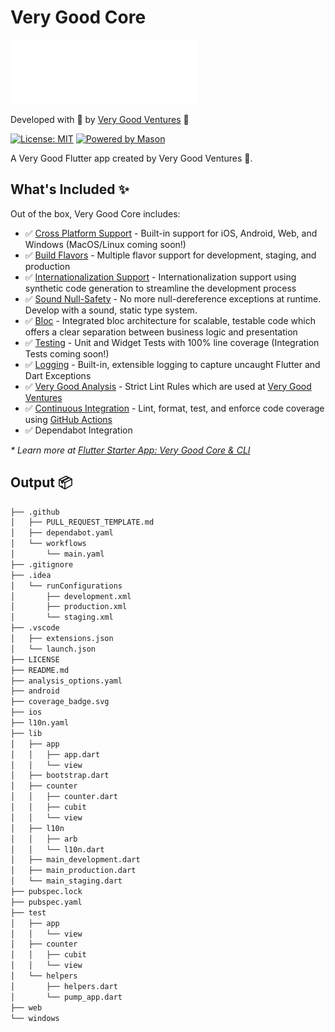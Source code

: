 # Very Good Core

[![Very Good Ventures][logo_white]][very_good_ventures_link_dark]

Developed with 💙 by [Very Good Ventures][very_good_ventures_link] 🦄

[![License: MIT][license_badge]][license_link]
[![Powered by Mason](https://img.shields.io/endpoint?url=https%3A%2F%2Ftinyurl.com%2Fmason-badge)](https://github.com/felangel/mason)

A Very Good Flutter app created by Very Good Ventures 🦄.

## What's Included ✨

Out of the box, Very Good Core includes:

- ✅ [Cross Platform Support][flutter_cross_platform_link] - Built-in support for iOS, Android, Web, and Windows (MacOS/Linux coming soon!)
- ✅ [Build Flavors][flutter_flavors_link] - Multiple flavor support for development, staging, and production
- ✅ [Internationalization Support][internationalization_link] - Internationalization support using synthetic code generation to streamline the development process
- ✅ [Sound Null-Safety][null_safety_link] - No more null-dereference exceptions at runtime. Develop with a sound, static type system.
- ✅ [Bloc][bloc_link] - Integrated bloc architecture for scalable, testable code which offers a clear separation between business logic and presentation
- ✅ [Testing][testing_link] - Unit and Widget Tests with 100% line coverage (Integration Tests coming soon!)
- ✅ [Logging][logging_link] - Built-in, extensible logging to capture uncaught Flutter and Dart Exceptions
- ✅ [Very Good Analysis][very_good_analysis_link] - Strict Lint Rules which are used at [Very Good Ventures][very_good_ventures_link]
- ✅ [Continuous Integration][github_actions_link] - Lint, format, test, and enforce code coverage using [GitHub Actions][github_actions_link]
- ✅ Dependabot Integration

_\* Learn more at [Flutter Starter App: Very Good Core & CLI][very_good_cli_blog_link]_

## Output 📦

```sh
├── .github
│   ├── PULL_REQUEST_TEMPLATE.md
│   ├── dependabot.yaml
│   └── workflows
│       └── main.yaml
├── .gitignore
├── .idea
│   └── runConfigurations
│       ├── development.xml
│       ├── production.xml
│       └── staging.xml
├── .vscode
│   ├── extensions.json
│   └── launch.json
├── LICENSE
├── README.md
├── analysis_options.yaml
├── android
├── coverage_badge.svg
├── ios
├── l10n.yaml
├── lib
│   ├── app
│   │   ├── app.dart
│   │   └── view
│   ├── bootstrap.dart
│   ├── counter
│   │   ├── counter.dart
│   │   ├── cubit
│   │   └── view
│   ├── l10n
│   │   ├── arb
│   │   └── l10n.dart
│   ├── main_development.dart
│   ├── main_production.dart
│   └── main_staging.dart
├── pubspec.lock
├── pubspec.yaml
├── test
│   ├── app
│   │   └── view
│   ├── counter
│   │   ├── cubit
│   │   └── view
│   └── helpers
│       ├── helpers.dart
│       └── pump_app.dart
├── web
└── windows   
```

[bloc_link]: https://bloclibrary.dev
[flutter_cross_platform_link]: https://flutter.dev/docs/development/tools/sdk/release-notes/supported-platforms
[flutter_flavors_link]: https://flutter.dev/docs/deployment/flavors
[github_actions_link]: https://github.com/features/actions
[internationalization_link]: https://flutter.dev/docs/development/accessibility-and-localization/internationalization
[license_badge]: https://img.shields.io/badge/license-MIT-blue.svg
[license_link]: https://opensource.org/licenses/MIT
[logo_white]: https://raw.githubusercontent.com/VGVentures/very_good_brand/main/styles/README/vgv_logo_white.png#gh-dark-mode-only
[logging_link]: https://api.flutter.dev/flutter/dart-developer/log.html
[null_safety_link]: https://flutter.dev/docs/null-safety
[testing_link]: https://flutter.dev/docs/testing
[very_good_analysis_link]: https://pub.dev/packages/very_good_analysis
[very_good_cli_blog_link]: https://verygood.ventures/blog/flutter-starter-app-very-good-core-cli
[very_good_ventures_link_dark]: https://verygood.ventures#gh-dark-mode-only
[very_good_ventures_link]: https://verygood.ventures
[very_good_workflows_link]: https://github.com/VeryGoodOpenSource/very_good_workflows
